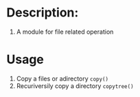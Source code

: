 # Description:
1. A module for file related operation

# Usage
1. Copy a files or  adirectory
  `copy()`
2. Recuriversily copy a directory
  `copytree()`
